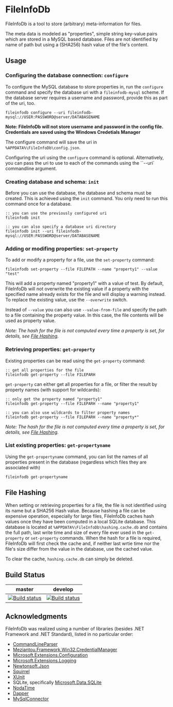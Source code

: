 FileInfoDb
==========
FileInfoDb is a tool to store (arbitrary) meta-information for files.

The meta data is modeled as "properties", simple string key-value pairs which
are stored in a MySQL based database. 
Files are not identified by name of path but using a (SHA256) hash value of the
file's content.


Usage
------

### Configuring the database connection: `configure`
To configure the MySQL database to store properties in, run the `configure` 
command and specify the database uri with a ``fileinfodb-mysql`` scheme.
If the database server requires a username and password, provide this as 
part of the uri, too.

```batch
fileinfodb configure --uri fileinfodb-mysql://USER:PASSWORD@server/DATABASENAME
```

**Note: FileInfoDb will not store username and password in the config file. 
  Credentials are saved using the Windows Credetials Manager**

The configure command will save the uri in ``%APPDATA%\FileInfoDb\config.json``.

Configuring the uri using the `configure` command is optional. Alternatively,
you can pass the uri to use to each of the commands using the ``--uri`
commandline argument.


### Creating database and schema: `init`
Before you can use the  database, the database and schema must be created.
This is achieved using the `init` command. You only need to run this command
once for a database.

```batch
:: you can use the previously configured uri
fileinfodb init

:: you can also specify a database uri directory
fileinfodb init --uri fileinfodb-mysql://USER:PASSWORD@server/DATABASENAME
```


### Adding or modifing properties: `set-property`
To add or modify a property for a file, use the `set-property` command:

```batch
fileinfodb set-property --file FILEPATH --name "property1" --value "test"
```

This will add a property named "property1" with a value of test. By default,
FileInfoDb will not overwrite the existing value if a property with the 
specified name already exists for the file and will display a warning instead.
To replace the existing value, use the `--overwrite` switch.

Instead of `--value` you can also use `--value-from-file` and specify the path
to a file containing the property value. In this case, the file contents will
be used as property value.

*Note: The hash for the file is not computed every time a property is set,
       for details, see [File Hashing](#file-hashing).*


### Retrieving properties: `get-property`
Existing properties can be read using the `get-property` command:

```batch
:: get all properties for the file
fileinfodb get-property --file FILEPARH
```

`get-property` can either get all properties for a file, or filter the
result by property names (with support for wildcards):

```batch
:: only get the property named "property1"
fileinfodb get-property --file FILEPARH --name "property1"

:: you can also use wildcards to filter property names
fileinfodb get-property --file FILEPARH --name "property*"
```

*Note: The hash for the file is not computed every time a property is set,
       for details, see [File Hashing](#file-hashing).*


### List existing properties: `get-propertyname`
Using the `get-propertyname` command, you can list the names of all properties
present in the database (regardless which files they are associated with)

```batch
fileinfodb get-propertyname
```



File Hashing
------------
When setting or retrieving properties for a file, the file is not identified 
using its name but a SHA256 Hash value. Because hashing a file can be expensive 
operation, especially for large files, FileInfoDb caches hash values once they
have been computed in a local SQLite database. 
This database is located at `%APPDATA%\FileInfoDb\hashing.cache.db` and contains
the full path, last write time and size of every file ever used in the
`get-property` or `set-property` commands.
When the hash for a file is required, FileInfoDb will first check the cache and,
if neither last wrtie time nor the file's size differ from the value in the 
database, use the cached value. 

To clear the cache, `hashing.cache.db` can simply be deleted.


Build Status
------------
|**master**|**develop**|
|:--:|:--:|
|[![Build status](https://ci.appveyor.com/api/projects/status/boqw1m7byb96n6xf/branch/master?svg=true)](https://ci.appveyor.com/project/ap0llo/compare-and-copy/branch/master)|[![Build status](https://ci.appveyor.com/api/projects/status/boqw1m7byb96n6xf/branch/develop?svg=true)](https://ci.appveyor.com/project/ap0llo/compare-and-copy/branch/develop)|




Acknowledgments
------------------------------------

FileInfoDb was realized using a number of libraries (besides .NET Framework and
.NET Standard), listed in no particular order:

- [CommandLineParser](https://github.com/commandlineparser/commandline)
- [Meziantou.Framework.Win32.CredentialManager](https://github.com/meziantou/Meziantou.Framework)
- [Microsoft.Extensions.Configuration](https://github.com/aspnet/configuration)
- [Microsoft.Extensions.Logging](https://github.com/aspnet/logging)
- [Newtonsoft.Json](https://www.newtonsoft.com/json)
- [Squirrel](https://github.com/Squirrel/Squirrel.Windows)
- [XUnit](http://xunit.github.io/)
- SQLite, specifically [Microsoft.Data.SQLite](https://www.nuget.org/packages/Microsoft.Data.SQLite/)
- [NodaTime](https://nodatime.org/)
- [Dapper](https://github.com/StackExchange/Dapper)
- [MySqlConnector](https://mysql-net.github.io/MySqlConnector/)